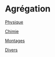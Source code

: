 # Agrégation

[Physique](Physique/ind.md)

[Chimie](Chimie/ind.md)

[Montages](Montages/ind.md)

[Divers](Divers/ind.md)
